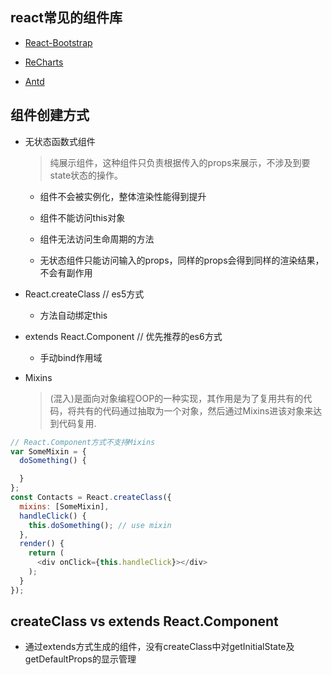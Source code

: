 ## react常见的组件库

* [React-Bootstrap](https://react-bootstrap.github.io/)

* [ReCharts](http://recharts.org/)

* [Antd](https://ant.design/docs/react/introduce)


## 组件创建方式

* 无状态函数式组件

  > 纯展示组件，这种组件只负责根据传入的props来展示，不涉及到要state状态的操作。

  - 组件不会被实例化，整体渲染性能得到提升

  - 组件不能访问this对象

  - 组件无法访问生命周期的方法

  - 无状态组件只能访问输入的props，同样的props会得到同样的渲染结果，不会有副作用

* React.createClass   // es5方式

  - 方法自动绑定this

* extends React.Component   // 优先推荐的es6方式

  - 手动bind作用域

* Mixins

  > (混入)是面向对象编程OOP的一种实现，其作用是为了复用共有的代码，将共有的代码通过抽取为一个对象，然后通过Mixins进该对象来达到代码复用.

```js
// React.Component方式不支持Mixins
var SomeMixin = {  
  doSomething() {

  }
};
const Contacts = React.createClass({  
  mixins: [SomeMixin],
  handleClick() {
    this.doSomething(); // use mixin
  },
  render() {
    return (
      <div onClick={this.handleClick}></div>
    );
  }
});
```

## createClass vs extends React.Component

  * 通过extends方式生成的组件，没有createClass中对getInitialState及getDefaultProps的显示管理
